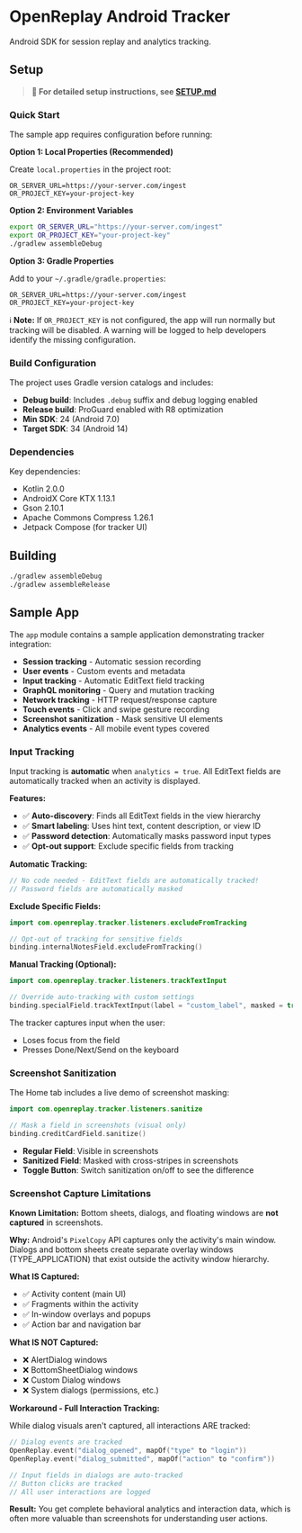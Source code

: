 # OpenReplay Android Tracker

Android SDK for session replay and analytics tracking.

## Setup

> **📖 For detailed setup instructions, see [SETUP.md](SETUP.md)**

### Quick Start

The sample app requires configuration before running:

**Option 1: Local Properties (Recommended)**

Create `local.properties` in the project root:
```properties
OR_SERVER_URL=https://your-server.com/ingest
OR_PROJECT_KEY=your-project-key
```

**Option 2: Environment Variables**

```bash
export OR_SERVER_URL="https://your-server.com/ingest"
export OR_PROJECT_KEY="your-project-key"
./gradlew assembleDebug
```

**Option 3: Gradle Properties**

Add to your `~/.gradle/gradle.properties`:
```properties
OR_SERVER_URL=https://your-server.com/ingest
OR_PROJECT_KEY=your-project-key
```

ℹ️ **Note:** If `OR_PROJECT_KEY` is not configured, the app will run normally but tracking will be disabled. A warning will be logged to help developers identify the missing configuration.

### Build Configuration

The project uses Gradle version catalogs and includes:

- **Debug build**: Includes `.debug` suffix and debug logging enabled
- **Release build**: ProGuard enabled with R8 optimization
- **Min SDK**: 24 (Android 7.0)
- **Target SDK**: 34 (Android 14)

### Dependencies

Key dependencies:
- Kotlin 2.0.0
- AndroidX Core KTX 1.13.1
- Gson 2.10.1
- Apache Commons Compress 1.26.1
- Jetpack Compose (for tracker UI)

## Building

```bash
./gradlew assembleDebug
./gradlew assembleRelease
```

## Sample App

The `app` module contains a sample application demonstrating tracker integration:

- **Session tracking** - Automatic session recording
- **User events** - Custom events and metadata
- **Input tracking** - Automatic EditText field tracking
- **GraphQL monitoring** - Query and mutation tracking
- **Network tracking** - HTTP request/response capture
- **Touch events** - Click and swipe gesture recording
- **Screenshot sanitization** - Mask sensitive UI elements
- **Analytics events** - All mobile event types covered

### Input Tracking

Input tracking is **automatic** when `analytics = true`. All EditText fields are automatically tracked when an activity is displayed.

**Features:**
- ✅ **Auto-discovery**: Finds all EditText fields in the view hierarchy
- ✅ **Smart labeling**: Uses hint text, content description, or view ID
- ✅ **Password detection**: Automatically masks password input types
- ✅ **Opt-out support**: Exclude specific fields from tracking

**Automatic Tracking:**
```kotlin
// No code needed - EditText fields are automatically tracked!
// Password fields are automatically masked
```

**Exclude Specific Fields:**
```kotlin
import com.openreplay.tracker.listeners.excludeFromTracking

// Opt-out of tracking for sensitive fields
binding.internalNotesField.excludeFromTracking()
```

**Manual Tracking (Optional):**
```kotlin
import com.openreplay.tracker.listeners.trackTextInput

// Override auto-tracking with custom settings
binding.specialField.trackTextInput(label = "custom_label", masked = true)
```

The tracker captures input when the user:
- Loses focus from the field
- Presses Done/Next/Send on the keyboard

### Screenshot Sanitization

The Home tab includes a live demo of screenshot masking:

```kotlin
import com.openreplay.tracker.listeners.sanitize

// Mask a field in screenshots (visual only)
binding.creditCardField.sanitize()
```

- **Regular Field**: Visible in screenshots
- **Sanitized Field**: Masked with cross-stripes in screenshots  
- **Toggle Button**: Switch sanitization on/off to see the difference

### Screenshot Capture Limitations

**Known Limitation:** Bottom sheets, dialogs, and floating windows are **not captured** in screenshots.

**Why:** Android's `PixelCopy` API captures only the activity's main window. Dialogs and bottom sheets create separate overlay windows (TYPE_APPLICATION) that exist outside the activity window hierarchy.

**What IS Captured:**
- ✅ Activity content (main UI)
- ✅ Fragments within the activity
- ✅ In-window overlays and popups
- ✅ Action bar and navigation bar

**What IS NOT Captured:**
- ❌ AlertDialog windows
- ❌ BottomSheetDialog windows
- ❌ Custom Dialog windows
- ❌ System dialogs (permissions, etc.)

**Workaround - Full Interaction Tracking:**

While dialog visuals aren't captured, all interactions ARE tracked:
```kotlin
// Dialog events are tracked
OpenReplay.event("dialog_opened", mapOf("type" to "login"))
OpenReplay.event("dialog_submitted", mapOf("action" to "confirm"))

// Input fields in dialogs are auto-tracked
// Button clicks are tracked
// All user interactions are logged
```

**Result:** You get complete behavioral analytics and interaction data, which is often more valuable than screenshots for understanding user actions.
